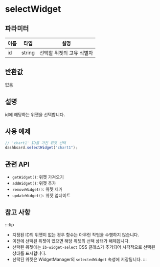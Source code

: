 # selectWidget

## 파라미터

| 이름 | 타입   | 설명                      |
| ---- | ------ | ------------------------- |
| id   | string | 선택할 위젯의 고유 식별자 |

## 반환값

없음

## 설명

id에 해당하는 위젯을 선택합니다.

## 사용 예제

```javascript
// 'chart1' ID를 가진 위젯 선택
dashboard.selectWidget("chart1");
```

## 관련 API

- `getWidget()`: 위젯 가져오기
- `addWidget()`: 위젯 추가
- `removeWidget()`: 위젯 제거
- `updateWidget()`: 위젯 업데이트

## 참고 사항
:::tip
- 지정된 ID의 위젯이 없는 경우 함수는 아무런 작업을 수행하지 않습니다.
- 이전에 선택된 위젯이 있으면 해당 위젯의 선택 상태가 해제됩니다.
- 선택된 위젯에는 `ib-widget-select` CSS 클래스가 추가되어 시각적으로 선택된 상태를 표시합니다.
- 선택된 위젯은 WidgetManager의 `selectedWidget` 속성에 저장됩니다.
:::
